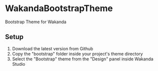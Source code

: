 # WakandaBootstrapTheme
Bootstrap Theme for Wakanda
## Setup
1. Download the latest version from Github
2. Copy the "bootstrap" folder inside your project's theme directory
3. Select the "Bootstrap" theme from the "Design" panel inside Wakanda Studio
